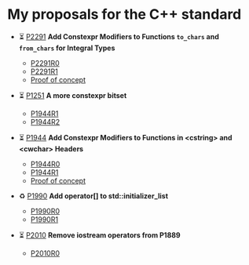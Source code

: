 # My proposals for the C++ standard

* ⏳ [P2291](https://github.com/cplusplus/papers/issues/984) **Add Constexpr Modifiers to Functions `to_chars` and `from_chars` for Integral Types**

  * [P2291R0](P2291/P2291R0.pdf)
  * [P2291R1](P2291/P2291R1.pdf)
  * [Proof of concept](https://github.com/Neargye/charconv-constexpr-proposal/tree/integral)

* ⏳ [P1251](https://github.com/cplusplus/papers/issues/58) **A more constexpr bitset**

  * [P1944R1](https://wg21.link/p1251)
  * [P1944R2](P1944/P1944R2.pdf)

* ⏳ [P1944](https://github.com/cplusplus/papers/issues/730) **Add Constexpr Modifiers to Functions in \<cstring> and \<cwchar> Headers**

  * [P1944R0](P1944/P1944R0.pdf)
  * [P1944R1](P1944/P1944R1.pdf)
  * [Proof of concept](https://github.com/Neargye/cstring-constexpr-proposal)

* ♻ [P1990](https://github.com/cplusplus/papers/issues/737) **Add operator[] to std::initializer_list**

  * [P1990R0](P1990/P1990R0.pdf)
  * [P1990R1](P1990/P1990R1.pdf)

* ⏳ [P2010](https://github.com/cplusplus/papers/issues/747) **Remove iostream operators from P1889**

  * [P2010R0](P2010/P2010R0.pdf)
